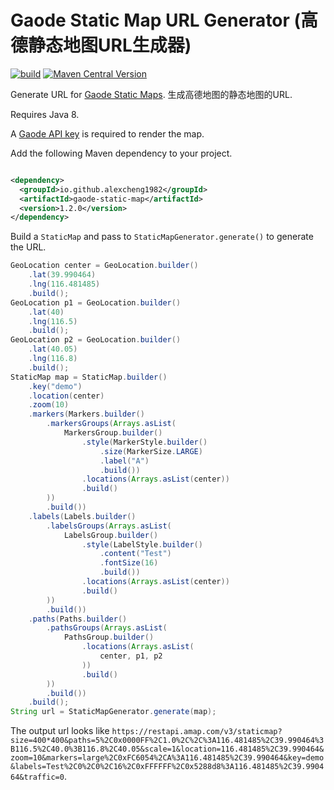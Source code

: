 # Gaode Static Map URL Generator (高德静态地图URL生成器)

[![build](https://github.com/alexcheng1982/gaode-static-map/actions/workflows/build.yaml/badge.svg)](https://github.com/alexcheng1982/gaode-static-map/actions/workflows/build.yaml)
[![Maven Central Version](https://img.shields.io/maven-central/v/io.github.alexcheng1982/gaode-static-map)](https://central.sonatype.com/artifact/io.github.alexcheng1982/gaode-static-map)

Generate URL
for [Gaode Static Maps](https://developer.amap.com/api/webservice/guide/api/staticmaps/).
生成高德地图的静态地图的URL.

Requires Java 8.

A [Gaode API key](https://lbs.amap.com/api/webservice/create-project-and-key) is
required to render the map.

Add the following Maven dependency to your project.

```xml

<dependency>
  <groupId>io.github.alexcheng1982</groupId>
  <artifactId>gaode-static-map</artifactId>
  <version>1.2.0</version>
</dependency>
```

Build a `StaticMap` and pass to `StaticMapGenerator.generate()` to generate the
URL.

```java
GeoLocation center = GeoLocation.builder()
    .lat(39.990464)
    .lng(116.481485)
    .build();
GeoLocation p1 = GeoLocation.builder()
    .lat(40)
    .lng(116.5)
    .build();
GeoLocation p2 = GeoLocation.builder()
    .lat(40.05)
    .lng(116.8)
    .build();
StaticMap map = StaticMap.builder()
    .key("demo")
    .location(center)
    .zoom(10)
    .markers(Markers.builder()
        .markersGroups(Arrays.asList(
            MarkersGroup.builder()
                .style(MarkerStyle.builder()
                    .size(MarkerSize.LARGE)
                    .label("A")
                    .build())
                .locations(Arrays.asList(center))
                .build()
        ))
        .build())
    .labels(Labels.builder()
        .labelsGroups(Arrays.asList(
            LabelsGroup.builder()
                .style(LabelStyle.builder()
                    .content("Test")
                    .fontSize(16)
                    .build())
                .locations(Arrays.asList(center))
                .build()
        ))
        .build())
    .paths(Paths.builder()
        .pathsGroups(Arrays.asList(
            PathsGroup.builder()
                .locations(Arrays.asList(
                    center, p1, p2
                ))
                .build()
        ))
        .build())
    .build();
String url = StaticMapGenerator.generate(map);
```

The output url looks
like `https://restapi.amap.com/v3/staticmap?size=400*400&paths=5%2C0x0000FF%2C1.0%2C%2C%3A116.481485%2C39.990464%3B116.5%2C40.0%3B116.8%2C40.05&scale=1&location=116.481485%2C39.990464&zoom=10&markers=large%2C0xFC6054%2CA%3A116.481485%2C39.990464&key=demo&labels=Test%2C0%2C0%2C16%2C0xFFFFFF%2C0x5288d8%3A116.481485%2C39.990464&traffic=0`.